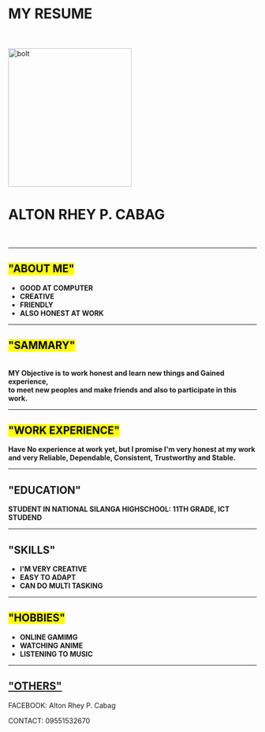 <!DOCTYPE html>
<html lang="en">
<head>
    <meta charset="UTF-8">
    <meta name="viewport" content="width=device-width, initial-scale=1.0">
    <p><h1><strong>MY RESUME</strong></h1></p><br>
    <br>

</head>
<body>
    <img src="../bolt.jpg" alt="bolt" width="250" height="280">  
    <br>
    <p><h1><strong>ALTON RHEY P. CABAG</a></strong></h1></p>
    <br>
    <hr>
<p><strong><h2><mark>"ABOUT ME"</mark></h2></strong></p>

<ul>
        <li><strong>GOOD AT COMPUTER</strong></li>
        <li><strong>CREATIVE</strong></li>
        <li><strong>FRIENDLY</strong></li>
        <li><strong>ALSO HONEST AT WORK</strong></li>
        </ul>
        <hr>
        

<p><strong><h2><mark>"SAMMARY"</mark></h2></strong></p>
<br>
    <strong>MY Objective is to work honest and learn new things
        and Gained experience, <br> to meet new peoples and make friends
        and also to participate in this work.</strong>
        <hr>

<p><strong><h2><mark>"WORK EXPERIENCE"</mark></h2></strong></p>

<strong>Have No experience at work yet, but I promise
            I'm very honest at my work and very Reliable, Dependable,
            Consistent, Trustworthy and Stable.</strong>
            <hr>
            
<P><mark><strong><h2>"EDUCATION"</h2></strong></mark></P>

<strong>STUDENT IN NATIONAL SILANGA HIGHSCHOOL: 11TH GRADE, ICT STUDEND </strong>
        <hr>

<mark><p><strong><h2>"SKILLS"</h2></strong></p></mark>

<ul>

<li><strong>I'M VERY CREATIVE</strong>
       
<li><strong>EASY TO ADAPT</strong></li>
        
<li><strong>CAN DO MULTI TASKING</strong></li>
        </ul>
        <hr>

<mark><h2><strong><mark>"HOBBIES"</strong></h2></mark>

<ul>

<li><strong>ONLINE GAMIMG</strong></li>

<li><strong>WATCHING ANIME</strong></li>

<li><strong>LISTENING TO MUSIC</strong></li>
        </ul>
        <hr>

        
<p><h2><strong><a href="http://www.Facebook.com">"OTHERS"</a></strong></h2></p>
        
FACEBOOK: Alton Rhey P. Cabag<br>
        
CONTACT: 09551532670

</body>
</html>
